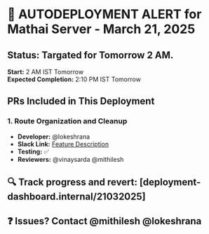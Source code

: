 # 🚀 AUTODEPLOYMENT ALERT for Mathai Server - March 21, 2025

## Status: Targated for Tomorrow 2 AM.
**Start:** 2 AM IST Tomorrow  
**Expected Completion:** 2:10 PM IST Tomorrow  

## PRs Included in This Deployment

### 1. Route Organization and Cleanup
- **Developer:** @lokeshrana
- **Slack Link:** [Feature Description](https://company-workspace.slack.com/archives/C04FRGHTN3K/p1716394528364259)
- **Testing:** ✅
- **Reviewers:** @vinaysarda @mithilesh

## 🔍 Track progress and revert: [deployment-dashboard.internal/21032025]
## ❓ Issues? Contact @mithilesh @lokeshrana 
